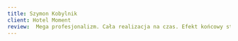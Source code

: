 ```yaml
---
title: Szymon Kobylnik
client: Hotel Moment
review:  Mega profesjonalizm. Cała realizacja na czas. Efekt końcowy strony zachwycający
---
```


